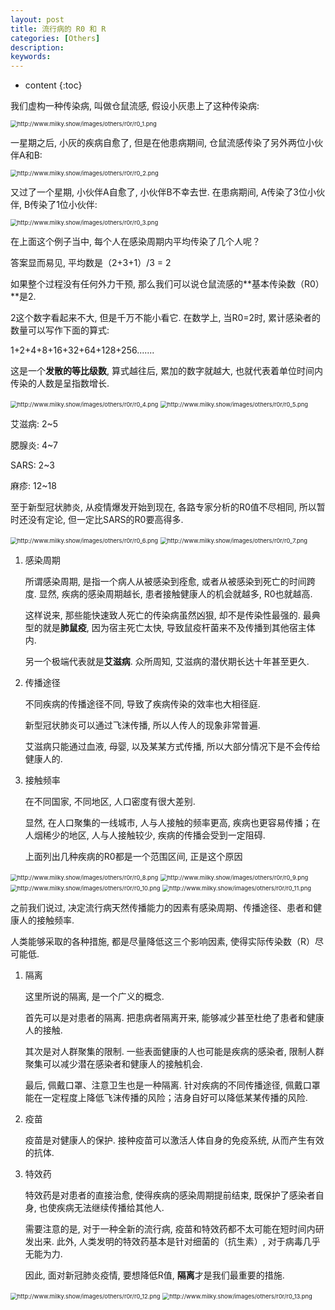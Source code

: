 ```yaml
---
layout: post
title: 流行病的 R0 和 R
categories: [Others]
description: 
keywords: 
---
```



* content
{:toc}




我们虚构一种传染病, 叫做仓鼠流感, 假设小灰患上了这种传染病: 

<img src="http://www.milky.show/images/others/r0r/r0_1.png" alt="http://www.milky.show/images/others/r0r/r0_1.png" style="zoom:67%;" />

一星期之后, 小灰的疾病自愈了, 但是在他患病期间, 仓鼠流感传染了另外两位小伙伴A和B: 

<img src="http://www.milky.show/images/others/r0r/r0_2.png" alt="http://www.milky.show/images/others/r0r/r0_2.png" style="zoom:67%;" />

又过了一个星期, 小伙伴A自愈了, 小伙伴B不幸去世. 在患病期间, A传染了3位小伙伴, B传染了1位小伙伴: 

<img src="http://www.milky.show/images/others/r0r/r0_3.png" alt="http://www.milky.show/images/others/r0r/r0_3.png" style="zoom:67%;" />

在上面这个例子当中, 每个人在感染周期内平均传染了几个人呢？

答案显而易见, 平均数是（2+3+1）/3 = 2

如果整个过程没有任何外力干预, 那么我们可以说仓鼠流感的**基本传染数（R0）**是2. 

2这个数字看起来不大, 但是千万不能小看它. 在数学上, 当R0=2时, 累计感染者的数量可以写作下面的算式: 

1+2+4+8+16+32+64+128+256.......

这是一个**发散的等比级数**, 算式越往后, 累加的数字就越大, 也就代表着单位时间内传染的人数是呈指数增长. 

<img src="http://www.milky.show/images/others/r0r/r0_4.png" alt="http://www.milky.show/images/others/r0r/r0_4.png" style="zoom:67%;" />

<img src="http://www.milky.show/images/others/r0r/r0_5.png" alt="http://www.milky.show/images/others/r0r/r0_5.png" style="zoom:67%;" />

艾滋病: 2~5

腮腺炎: 4~7

SARS: 2~3

麻疹: 12~18

至于新型冠状肺炎, 从疫情爆发开始到现在, 各路专家分析的R0值不尽相同, 所以暂时还没有定论, 但一定比SARS的R0要高得多. 

<img src="http://www.milky.show/images/others/r0r/r0_6.png" alt="http://www.milky.show/images/others/r0r/r0_6.png" style="zoom:67%;" />

<img src="http://www.milky.show/images/others/r0r/r0_7.png" alt="http://www.milky.show/images/others/r0r/r0_7.png" style="zoom:67%;" />

1. 感染周期

    所谓感染周期, 是指一个病人从被感染到痊愈, 或者从被感染到死亡的时间跨度. 显然, 疾病的感染周期越长, 患者接触健康人的机会就越多, R0也就越高. 

    这样说来, 那些能快速致人死亡的传染病虽然凶狠, 却不是传染性最强的. 最典型的就是**肺鼠疫**, 因为宿主死亡太快, 导致鼠疫杆菌来不及传播到其他宿主体内. 

    另一个极端代表就是**艾滋病**. 众所周知, 艾滋病的潜伏期长达十年甚至更久. 

2. 传播途径

    不同疾病的传播途径不同, 导致了疾病传染的效率也大相径庭. 

    新型冠状肺炎可以通过飞沫传播, 所以人传人的现象非常普遍. 

    艾滋病只能通过血液, 母婴, 以及某某方式传播, 所以大部分情况下是不会传给健康人的. 

3. 接触频率

    在不同国家, 不同地区, 人口密度有很大差别. 

    显然, 在人口聚集的一线城市, 人与人接触的频率更高, 疾病也更容易传播；在人烟稀少的地区, 人与人接触较少, 疾病的传播会受到一定阻碍. 

    上面列出几种疾病的R0都是一个范围区间, 正是这个原因

<img src="http://www.milky.show/images/others/r0r/r0_8.png" alt="http://www.milky.show/images/others/r0r/r0_8.png" style="zoom:67%;" />

<img src="http://www.milky.show/images/others/r0r/r0_9.png" alt="http://www.milky.show/images/others/r0r/r0_9.png" style="zoom:67%;" />

<img src="http://www.milky.show/images/others/r0r/r0_10.png" alt="http://www.milky.show/images/others/r0r/r0_10.png" style="zoom: 67%;" />

<img src="http://www.milky.show/images/others/r0r/r0_11.png" alt="http://www.milky.show/images/others/r0r/r0_11.png" style="zoom:67%;" />

之前我们说过, 决定流行病天然传播能力的因素有感染周期、传播途径、患者和健康人的接触频率. 

人类能够采取的各种措施, 都是尽量降低这三个影响因素, 使得实际传染数（R）尽可能低. 

1. 隔离

    这里所说的隔离, 是一个广义的概念. 

    首先可以是对患者的隔离. 把患病者隔离开来, 能够减少甚至杜绝了患者和健康人的接触. 

    其次是对人群聚集的限制. 一些表面健康的人也可能是疾病的感染者, 限制人群聚集可以减少潜在感染者和健康人的接触机会. 

    最后, 佩戴口罩、注意卫生也是一种隔离. 针对疾病的不同传播途径, 佩戴口罩能在一定程度上降低飞沫传播的风险；洁身自好可以降低某某传播的风险. 

2. 疫苗

    疫苗是对健康人的保护. 接种疫苗可以激活人体自身的免疫系统, 从而产生有效的抗体. 

3. 特效药

    特效药是对患者的直接治愈, 使得疾病的感染周期提前结束, 既保护了感染者自身, 也使疾病无法继续传播给其他人. 

    需要注意的是, 对于一种全新的流行病, 疫苗和特效药都不太可能在短时间内研发出来. 此外, 人类发明的特效药基本是针对细菌的（抗生素）, 对于病毒几乎无能为力. 

    因此, 面对新冠肺炎疫情, 要想降低R值, **隔离**才是我们最重要的措施. 

<img src="http://www.milky.show/images/others/r0r/r0_12.png" alt="http://www.milky.show/images/others/r0r/r0_12.png" style="zoom:67%;" />

<img src="http://www.milky.show/images/others/r0r/r0_13.png" alt="http://www.milky.show/images/others/r0r/r0_13.png" style="zoom:67%;" />
